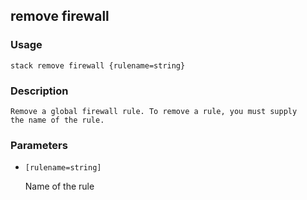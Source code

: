 ## remove firewall

### Usage

`stack remove firewall {rulename=string}`

### Description


	Remove a global firewall rule. To remove a rule, you must supply
	the name of the rule.
	
	

### Parameters
* `[rulename=string]`

   Name of the rule



